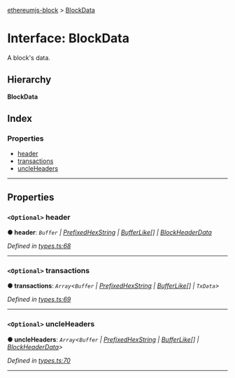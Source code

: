 [ethereumjs-block](../README.md) > [BlockData](../interfaces/blockdata.md)

# Interface: BlockData

A block's data.

## Hierarchy

**BlockData**

## Index

### Properties

- [header](blockdata.md#header)
- [transactions](blockdata.md#transactions)
- [uncleHeaders](blockdata.md#uncleheaders)

---

## Properties

<a id="header"></a>

### `<Optional>` header

**● header**: _`Buffer` \| [PrefixedHexString](../#prefixedhexstring) \| [BufferLike](../#bufferlike)[] \| [BlockHeaderData](blockheaderdata.md)_

_Defined in [types.ts:68](https://github.com/ethereumjs/ethereumjs-block/blob/4769f90/src/types.ts#L68)_

---

<a id="transactions"></a>

### `<Optional>` transactions

**● transactions**: _`Array`<`Buffer` \| [PrefixedHexString](../#prefixedhexstring) \| [BufferLike](../#bufferlike)[] \| `TxData`>_

_Defined in [types.ts:69](https://github.com/ethereumjs/ethereumjs-block/blob/4769f90/src/types.ts#L69)_

---

<a id="uncleheaders"></a>

### `<Optional>` uncleHeaders

**● uncleHeaders**: _`Array`<`Buffer` \| [PrefixedHexString](../#prefixedhexstring) \| [BufferLike](../#bufferlike)[] \| [BlockHeaderData](blockheaderdata.md)>_

_Defined in [types.ts:70](https://github.com/ethereumjs/ethereumjs-block/blob/4769f90/src/types.ts#L70)_

---
